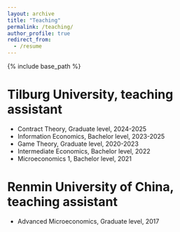 ```yaml
---
layout: archive
title: "Teaching"
permalink: /teaching/
author_profile: true
redirect_from:
  - /resume
---
```


{% include base_path %}

Tilburg University, teaching assistant
======
* Contract Theory, Graduate level, 2024-2025
* Information Economics, Bachelor level, 2023-2025
* Game Theory, Graduate level, 2020-2023
* Intermediate Economics, Bachelor level, 2022
* Microeconomics 1, Bachelor level, 2021

Renmin University of China, teaching assistant
======
* Advanced Microeconomics, Graduate level, 2017
